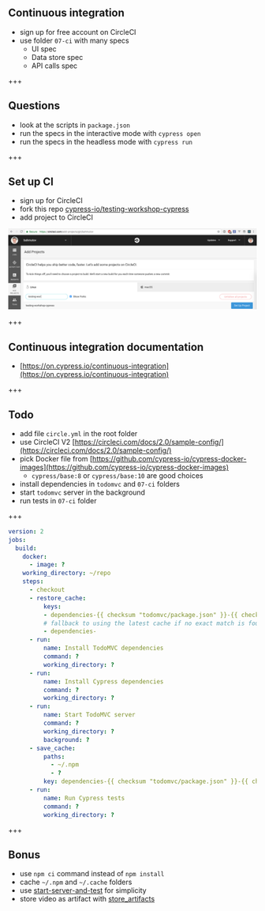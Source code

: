## Continuous integration

- sign up for free account on CircleCI
- use folder `07-ci` with many specs
  - UI spec
  - Data store spec
  - API calls spec

+++

## Questions

- look at the scripts in `package.json`
- run the specs in the interactive mode with `cypress open`
- run the specs in the headless mode with `cypress run`

+++

## Set up CI

- sign up for CircleCI
- fork this repo [cypress-io/testing-workshop-cypress](https://github.com/cypress-io/testing-workshop-cypress)
- add project to CircleCI

![Add project](img/add-project.png)

+++

## Continuous integration documentation

- [https://on.cypress.io/continuous-integration](https://on.cypress.io/continuous-integration)

+++

## Todo

- add file `circle.yml` in the root folder
- use CircleCI V2 [https://circleci.com/docs/2.0/sample-config/](https://circleci.com/docs/2.0/sample-config/)
- pick Docker file from [https://github.com/cypress-io/cypress-docker-images](https://github.com/cypress-io/cypress-docker-images)
  - `cypress/base:8` or `cypress/base:10` are good choices
- install dependencies in `todomvc` and `07-ci` folders
- start `todomvc` server in the background
- run tests in `07-ci` folder

+++

```yaml
version: 2
jobs:
  build:
    docker:
      - image: ?
    working_directory: ~/repo
    steps:
      - checkout
      - restore_cache:
          keys:
          - dependencies-{{ checksum "todomvc/package.json" }}-{{ checksum "07-ci/package.json" }}
          # fallback to using the latest cache if no exact match is found
          - dependencies-
      - run:
          name: Install TodoMVC dependencies
          command: ?
          working_directory: ?
      - run:
          name: Install Cypress dependencies
          command: ?
          working_directory: ?
      - run:
          name: Start TodoMVC server
          command: ?
          working_directory: ?
          background: ?
      - save_cache:
          paths:
            - ~/.npm
            - ?
          key: dependencies-{{ checksum "todomvc/package.json" }}-{{ checksum "07-ci/package.json" }}
      - run:
          name: Run Cypress tests
          command: ?
          working_directory: ?
```

+++

## Bonus

- use `npm ci` command instead of `npm install`
- cache `~/.npm` and `~/.cache` folders
- use [start-server-and-test](https://github.com/bahmutov/start-server-and-test) for simplicity
- store video as artifact with [store_artifacts](https://circleci.com/docs/2.0/configuration-reference/#store_artifacts)
